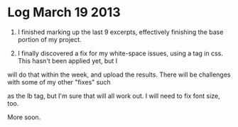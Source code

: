 # Log March 19 2013

1. I finished marking up the last 9 excerpts, effectively finishing the base portion of my project.

2. I finally discovered a fix for my white-space issues, using a tag in css. This hasn't been applied yet, but I 

will do that within the week, and upload the results. There will be challenges with some of my other "fixes" such 

as the lb tag, but I'm sure that will all work out. I will need to fix font size, too.  

More soon.
